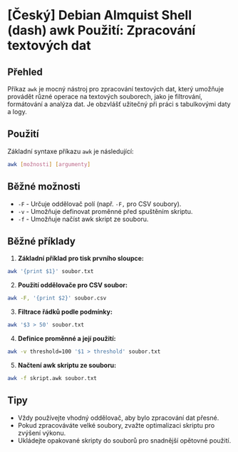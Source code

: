 # [Český] Debian Almquist Shell (dash) awk Použití: Zpracování textových dat

## Přehled
Příkaz `awk` je mocný nástroj pro zpracování textových dat, který umožňuje provádět různé operace na textových souborech, jako je filtrování, formátování a analýza dat. Je obzvlášť užitečný při práci s tabulkovými daty a logy.

## Použití
Základní syntaxe příkazu `awk` je následující:

```bash
awk [možnosti] [argumenty]
```

## Běžné možnosti
- `-F` - Určuje oddělovač polí (např. `-F,` pro CSV soubory).
- `-v` - Umožňuje definovat proměnné před spuštěním skriptu.
- `-f` - Umožňuje načíst awk skript ze souboru.

## Běžné příklady
1. **Základní příklad pro tisk prvního sloupce:**

```bash
awk '{print $1}' soubor.txt
```

2. **Použití oddělovače pro CSV soubor:**

```bash
awk -F, '{print $2}' soubor.csv
```

3. **Filtrace řádků podle podmínky:**

```bash
awk '$3 > 50' soubor.txt
```

4. **Definice proměnné a její použití:**

```bash
awk -v threshold=100 '$1 > threshold' soubor.txt
```

5. **Načtení awk skriptu ze souboru:**

```bash
awk -f skript.awk soubor.txt
```

## Tipy
- Vždy používejte vhodný oddělovač, aby bylo zpracování dat přesné.
- Pokud zpracováváte velké soubory, zvažte optimalizaci skriptu pro zvýšení výkonu.
- Ukládejte opakované skripty do souborů pro snadnější opětovné použití.